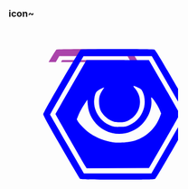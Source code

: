 

### icon~

<svg version="1.0" xmlns="http://www.w3.org/2000/svg" width="300px" height="300px" viewBox="0 0 3000 3000" preserveAspectRatio="xMidYMid meet">
<defs>
    <symbol id="layer101" stroke="none">
 <path d="M837 2668 c-9 -7 -161 -263 -337 -568 -238 -411 -320 -561 -317 -580 6 -38 642 -1133 664 -1141 26 -11 1277 -11 1305 0 17 6 111 161 345 568 178 307 323 568 323 580 0 25 -623 1110 -652 1136 -19 16 -65 17 -667 17 -502 0 -651 -3 -664 -12z m1562 -619 l301 -522 -297 -516 -298 -516 -604 0 -604 0 -298 515 c-163 283 -296 517 -295 520 2 3 137 238 301 523 l298 517 598 0 597 0 301 -521z"/>
 <path d="M932 2448 c-59 -96 -532 -921 -532 -927 0 -5 123 -221 274 -482 l274 -474 553 0 553 0 272 470 c150 259 273 477 273 485 0 8 -123 226 -272 485 l-272 470 -552 3 -551 2 -20 -32z m835 -448 c219 -55 400 -217 479 -426 l24 -64 -24 -60 c-26 -64 -102 -184 -135 -214 -20 -18 -20 -18 -14 36 15 146 -52 317 -170 433 -250 245 -651 212 -853 -71 -62 -87 -95 -177 -103 -284 l-7 -85 -61 94 c-34 51 -76 129 -94 173 l-32 80 18 35 c26 47 153 173 222 219 123 82 259 133 405 154 89 12 254 3 345 -20z m-47 -291 c122 -59 202 -151 242 -283 28 -92 22 -209 -15 -290 -23 -50 -32 -59 -79 -80 -101 -46 -106 -45 -59 12 159 189 93 470 -135 574 -39 18 -68 22 -139 23 -78 0 -98 -4 -152 -29 -74 -34 -154 -113 -185 -183 -30 -66 -36 -193 -14 -261 10 -28 29 -68 45 -89 15 -21 31 -44 35 -52 5 -7 -24 4 -64 25 -81 43 -94 62 -112 170 -30 180 84 386 257 465 78 35 92 38 205 35 86 -1 102 -5 170 -37z"/>
    </symbol>
</defs>
        <use x="0" y="0" xlink:href="#layer101" stroke-width="3" fill="#aa44aa" height="600px"></use>
    <use x="430" y="0" xlink:href="#layer101" stroke-width="3" fill="blue"></use>
</svg>

<svg>
    <use x="0" y="0" xlink:href="#layer101" stroke-width="3" fill="#aa44aa" height="600px"></use>
    <use x="430" y="0" xlink:href="#layer101" stroke-width="3" fill="blue"></use>
</svg>


